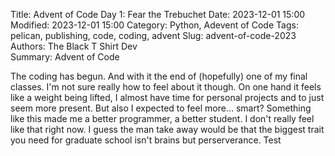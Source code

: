 Title: Advent of Code Day 1: Fear the Trebuchet
Date: 2023-12-01 15:00
Modified: 2023-12-01 15:00
Category: Python, Adevent of Code
Tags: pelican, publishing, code, coding, advent
Slug: advent-of-code-2023
Authors: The Black T Shirt Dev  
Summary: Advent of Code 

The coding has begun. And with it the end of (hopefully) one of my final classes. I'm not sure really how to feel about it though. On one hand it feels like a weight being lifted, I almost have time for personal projects and to just seem more present. But also I expected to feel more... smart? Something like this made me a better 
programmer, a better student. I don't really feel like that right now. I guess the man take away would be that the biggest trait you need for graduate school isn't brains but perserverance. Test